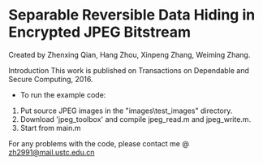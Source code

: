 # Separable Reversible Data Hiding in Encrypted JPEG Bitstream
Created by Zhenxing Qian, Hang Zhou, Xinpeng Zhang, Weiming Zhang.

Introduction
This work is published on Transactions on Dependable and Secure Computing, 2016. 

* To run the example code: 
1. Put source JPEG images in the "images\test_images" directory.
2. Download 'jpeg_toolbox' and compile jpeg_read.m and jpeg_write.m.
3. Start from main.m

For any problems with the code, please contact me @ zh2991@mail.ustc.edu.cn
